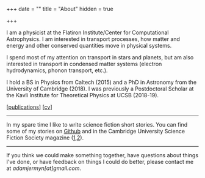 +++
date = ""
title = "About"
hidden = true

+++

I am a physicist at the Flatiron Institute/Center for Computational Astrophysics. I am interested in transport processes, how matter and energy and other conserved quantities move in physical systems.

I spend most of my attention on transport in stars and planets, but am also interested in transport in condensed matter systems (electron hydrodynamics, phonon transport, etc.).

I hold a BS in Physics from Caltech (2015) and a PhD in Astronomy from the University of Cambridge (2018). I was previously a Postdoctoral Scholar at the Kavli Institute for Theoretical Physics at UCSB (2018-19).

[[publications](https://ui.adsabs.harvard.edu/search/filter_author_facet_hier_fq_author=AND&filter_author_facet_hier_fq_author=author_facet_hier%3A%220%2FJermyn%2C%20A%22&fq=%7B!type%3Daqp%20v%3D%24fq_author%7D&fq_author=(author_facet_hier%3A%220%2FJermyn%2C%20A%22)&q=%20author%3A%22Adam%20S%20Jermyn%22&sort=date%20desc%2C%20bibcode%20desc&p_=0)]  [[cv](/pdf/cv.pdf)]

***

In my spare time I like to write science fiction short stories. You can find some of my stories on [Github](https://adamjermyn.github.io/github.com/adamjermyn/ScifiShorts) and in the Cambridge University Science Fiction Society magazine ([1](http://cusfs.soc.srcf.net/archives/ttba/ttba-2018-l.pdf),[2](http://cusfs.soc.srcf.net/archives/ttba/ttba-2017-s.pdf)).

***

If you think we could make something together, have questions about things I've done, or have feedback on things I could do better, please contact me at *adamjermyn[at]gmail.com*.

